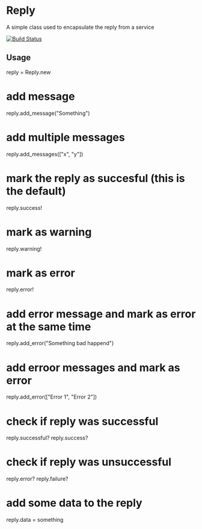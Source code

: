 Reply
======

A simple class used to encapsulate the reply from a service

[![Build Status](https://travis-ci.org/sporto/reply.png)](https://travis-ci.org/sporto/reply)

Usage
-----

  reply = Reply.new

  # add message
  reply.add_message("Something")

  # add multiple messages
  reply.add_messages(["x", "y"])

  # mark the reply as succesful (this is the default)
  reply.success!

  # mark as warning
  reply.warning!

  # mark as error
  reply.error!

  # add error message and mark as error at the same time
  reply.add_error("Something bad happend")

  # add erroor messages and mark as error
  reply.add_error(["Error 1", "Error 2"])

  # check if reply was successful
  reply.successful?
  reply.success?

  # check if reply was unsuccessful
  reply.error?
  reply.failure?

  # add some data to the reply
  reply.data = something
